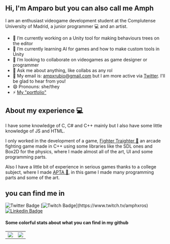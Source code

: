
## Hi, I'm Amparo but you can also call me Amph
I am an enthusiast videogame development student at the Complutense University of Madrid, a junior programmer 💻 and an artist.

- 🔭 I’m currently working on a Unity tool for making behaviours trees on the editor
- 🌱 I’m currently learning AI for games and how to make custom tools in Unity
- 👯 I’m looking to collaborate on videogames as game designer or programmer
- 💬 Ask me about anything, like collabs as any rol 
- 💌 My email is: ampxrubio@gmail.com but I am more active via [Twitter](https://twitter.com/AmphxrosDev). I'll be glad to hear from you!
- 😄 Pronouns: she/they
- ⚡ [My "portfolio"](https://amprubio.github.io/Portfolio/)

## About my experience 💻

I have some knowledge of C, C# and C++ mainly but I also have some little knowledge of JS and HTML.

I only worked in the development of a game, [Fighter Traighter 🍂](https://github.com/MoruyankiiFighter/FighterTraighter) an arcade fighting game made in C++ using some libraries like the SDL ones and Box2D for the physics, where I made almost all of the art, UI and some programming parts.

Also I have a little bit of experience in serious games thanks to a college subject, where I made [APTA 🌼](https://github.com/Juegos-Serios/ProyectFinal), in this game I made many programming parts and some of the art.

## you can find me in  
![Twitter Badge](https://img.shields.io/badge/-Twitter-1DA1F2?style=plastic&logo=Twitter&logoColor=white&link=https://twitter.com/Amphxros_Dev) 
[![Twitch Badge](https://img.shields.io/badge/-Twitch-9146FF?style=plastic&logo=Twitch&logoColor=white&link=(https://www.twitch.tv/amphxros))](https://www.twitch.tv/amphxros) [![Linkedin Badge](https://img.shields.io/badge/-Linkedin-0077B5?style=plastic&logo=Linkedin&logoColor=white&link=https://www.linkedin.com/in/amparo-rubio-bellon-0011b1198/)](https://www.linkedin.com/in/amparo-rubio-bellon-0011b1198/)

#### Some colorful stats about what you can find in my github

<table>
  <tr>
    <td align="center" style="padding=0;width=50%;">
      <img align="center" style="padding=0;" src="https://github-readme-stats.vercel.app/api/?username=amprubio&show_icons=true&title_color=C9F9D9&text_color=9f9f9f&bg_color=000000&hide_border=true&icon_color=C9F9D9&hide_title=true&count_private=true" />

  <td align="center" style="padding=0;width=70%;">
      <img align="center" style="padding=0;" src="https://github-readme-stats.quantumlytangled.vercel.app/api/top-langs/?username=amprubio&layout=compact&show_icons=true&title_color=90FFE9&text_color=9f9f9f&bg_color=000000&hide_border=true&icon_color=f0f0f000&count_private=true&extra=Juegos-Serios/ProyectFinal;MoruyankiiFighter/FighterTraighter" />
    </td>
